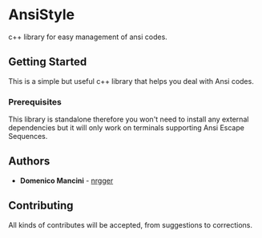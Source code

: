 # AnsiStyle

c++ library for easy management of ansi codes.

## Getting Started

This is a simple but useful c++ library that helps you deal with Ansi codes.

### Prerequisites

This library is standalone therefore you won't need to install any external dependencies but it will only work on terminals supporting Ansi Escape Sequences.

## Authors

* **Domenico Mancini** - [nrgger](https://github.com/nrgger)

## Contributing

All kinds of contributes will be accepted, from suggestions to corrections.
